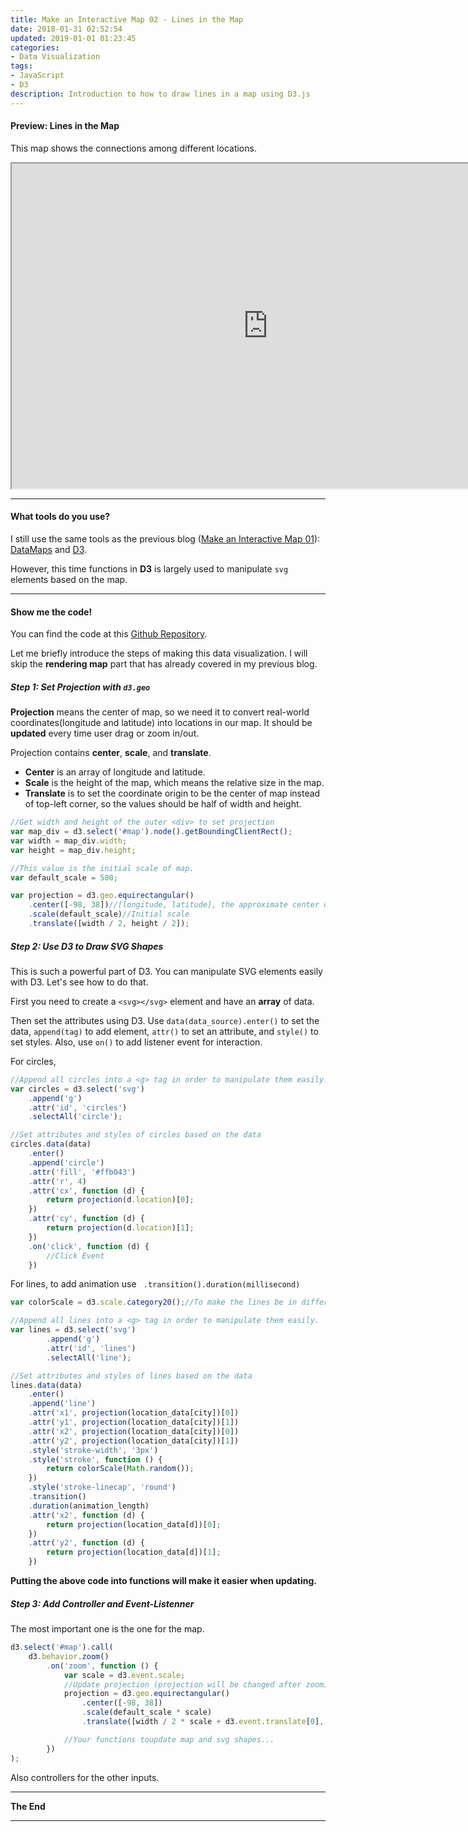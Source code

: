 ```yaml
---
title: Make an Interactive Map 02 - Lines in the Map
date: 2018-01-31 02:52:54
updated: 2019-01-01 01:23:45
categories:
- Data Visualization
tags:
- JavaScript
- D3
description: Introduction to how to draw lines in a map using D3.js
---
```


#### Preview: Lines in the Map
This map shows the connections among different locations.

<iframe width="820" height="520" src="https://brucehenry.github.io/blog-webpage/interactive-map/02/advanced_map.html">You browser does not support iframe tag, <a href="https://brucehenry.github.io/blog-webpage/interactive-map/02/advanced_map.html" target="_blank">click here to visit</a>.</iframe>

---
#### What tools do you use?
I still use the same tools as the previous blog ([Make an Interactive Map 01](https://brucehenry.github.io/blog/public/2018/01/19/InteractiveMap_01/)): [DataMaps](http://datamaps.github.io/) and [D3](https://d3js.org/).

However, this time functions in **D3** is largely used to manipulate `svg` elements based on the map.

---
#### Show me the code! 
You can find the code at this [Github Repository](https://github.com/BruceHenry/blog-webpage/tree/master/interactive-map/02). 

Let me briefly introduce the steps of making this data visualization. I will skip the **rendering map** part that has already covered in my previous blog.

##### Step 1: Set Projection with `d3.geo`
**Projection** means the center of map, so we need it to convert real-world coordinates(longitude and latitude) into locations in our map. It should be **updated** every time user drag or zoom in/out.

Projection contains **center**, **scale**, and **translate**.
- **Center** is an array of longitude and latitude.
- **Scale** is the height of the map, which means the relative size in the map.
- **Translate** is to set the coordinate origin to be the center of map instead of top-left corner, so the values should be half of width and height.

```javascript
//Get width and height of the outer <div> to set projection
var map_div = d3.select('#map').node().getBoundingClientRect();
var width = map_div.width;
var height = map_div.height;

//This value is the initial scale of map. 
var default_scale = 500;

var projection = d3.geo.equirectangular()
    .center([-98, 38])//[longitude, latitude], the approximate center of USA is [-98, 38].
    .scale(default_scale)//Initial scale
    .translate([width / 2, height / 2]);
```
##### Step 2: Use D3 to Draw SVG Shapes
This is such a powerful part of D3. You can manipulate SVG elements easily with D3. Let's see how to do that.

First you need to create a `<svg></svg>` element and have an **array** of data.

Then set the attributes using D3. Use `data(data_source).enter()` to set the data, `append(tag)` to add element, `attr()` to set an attribute, and `style()` to set styles. Also, use `on()` to add listener event for interaction.

For circles,
```javascript
//Append all circles into a <g> tag in order to manipulate them easily.
var circles = d3.select('svg')
    .append('g')
    .attr('id', 'circles')
    .selectAll('circle');

//Set attributes and styles of circles based on the data
circles.data(data)
    .enter()
    .append('circle')
    .attr('fill', '#ffb043')
    .attr('r', 4)
    .attr('cx', function (d) {
        return projection(d.location)[0];
    })
    .attr('cy', function (d) {
        return projection(d.location)[1];
    })
    .on('click', function (d) {
        //Click Event
    })
```

For lines, to add animation use ` .transition().duration(millisecond)`
```javascript
var colorScale = d3.scale.category20();//To make the lines be in different colors.

//Append all lines into a <g> tag in order to manipulate them easily.
var lines = d3.select('svg')
        .append('g')
        .attr('id', 'lines')
        .selectAll('line');

//Set attributes and styles of lines based on the data
lines.data(data)
    .enter()
    .append('line')
    .attr('x1', projection(location_data[city])[0])
    .attr('y1', projection(location_data[city])[1])
    .attr('x2', projection(location_data[city])[0])
    .attr('y2', projection(location_data[city])[1])
    .style('stroke-width', '3px')
    .style('stroke', function () {
        return colorScale(Math.random());
    })
    .style('stroke-linecap', 'round')
    .transition()
    .duration(animation_length)
    .attr('x2', function (d) {
        return projection(location_data[d])[0];
    })
    .attr('y2', function (d) {
        return projection(location_data[d])[1];
    })
```
**Putting the above code into functions will make it easier when updating.**

##### Step 3:  Add Controller and Event-Listenner
The most important one is the one for the map. 
```javascript
d3.select('#map').call(
    d3.behavior.zoom()
        .on('zoom', function () {
            var scale = d3.event.scale;
            //Update projection (projection will be changed after zooming or dragging)
            projection = d3.geo.equirectangular()
                .center([-98, 38])
                .scale(default_scale * scale)
                .translate([width / 2 * scale + d3.event.translate[0], height / 2 * scale + d3.event.translate[1]]);

            //Your functions toupdate map and svg shapes...
        })
);
```
Also controllers for the other inputs.
***
**The End**

***
